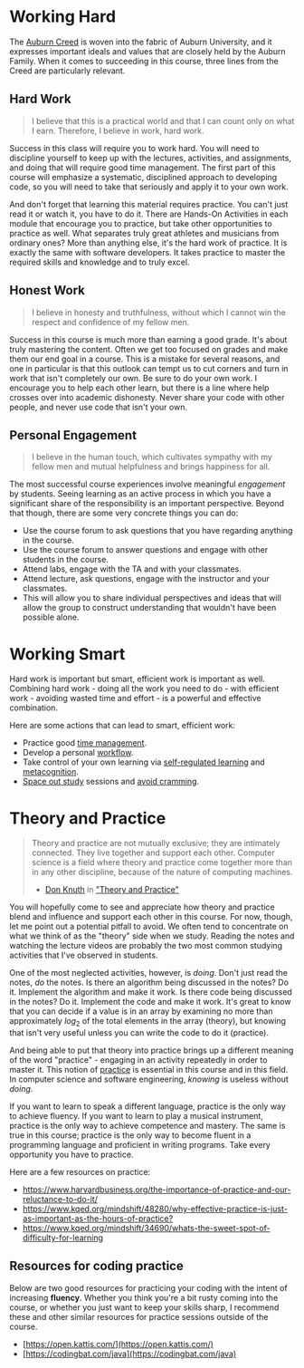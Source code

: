 # Working Hard

The [Auburn Creed](http://www.auburn.edu/main/welcome/creed.php) is woven into
the fabric of Auburn University, and it expresses important ideals and values
that are closely held by the Auburn Family. When it comes to succeeding in this
course, three lines from the Creed are particularly relevant.

## Hard Work

> I believe that this is a practical world and that I can count only on what I
earn. Therefore, I believe in work, hard work. 

Success in this class will require you to work hard. You will need to discipline
yourself to keep up with the lectures, activities, and assignments, and doing
that will require good time management. The first part of this course will
emphasize a systematic, disciplined approach to developing code, so you will
need to take that seriously and apply it to your own work.

And don't forget that learning this material requires practice. You can't just
read it or watch it, you have to do it. There are Hands-On Activities in each
module that encourage you to practice, but take other opportunities to practice
as well. What separates truly great athletes and musicians from ordinary ones?
More than anything else, it's the hard work of practice. It is exactly the same
with software developers. It takes practice to master the required skills and
knowledge and to truly excel.

## Honest Work

> I believe in honesty and truthfulness, without which I cannot win the
respect and confidence of my fellow men. 

Success in this course is much more than earning a good grade. It's about truly
mastering the content. Often we get too focused on grades and make them our end
goal in a course. This is a mistake for several reasons, and one in particular
is that this outlook can tempt us to cut corners and turn in work that isn't
completely our own. Be sure to do your own work. I encourage you to help each
other learn, but there is a line where help crosses over into academic
dishonesty. Never share your code with other people, and never use code that
isn't your own.

## Personal Engagement

> I believe in the human touch, which cultivates sympathy with my fellow men
and mutual helpfulness and brings happiness for all. 

The most successful course experiences involve meaningful *engagement* by
students. Seeing learning as an active process in which you have a significant
share of the responsibility is an important perspective. Beyond that though,
there are some very concrete things you can do:

- Use the course forum to ask questions that you have regarding anything in the
  course.
- Use the course forum to answer questions and engage with other students in the
  course.
- Attend labs, engage with the TA and with your classmates.
- Attend lecture, ask questions, engage with the instructor and your classmates.
- This will allow you to share individual perspectives and ideas that will allow
  the group to construct understanding that wouldn't have been possible alone.


# Working Smart

Hard work is important but smart, efficient work is important as well.
Combining hard work - doing all the work you need to do - with efficient work -
avoiding wasted time and effort - is a powerful and effective combination.

Here are some actions that can lead to smart, efficient work:

- Practice good [time
  management](https://en.wikipedia.org/wiki/Time_management).
- Develop a personal [workflow](https://en.wikipedia.org/wiki/Workflow).
- Take control of your own learning via [self-regulated
  learning](https://en.wikipedia.org/wiki/Self-regulated_learning) and
  [metacognition](https://en.wikipedia.org/wiki/Metacognition).
- [Space out study](https://en.wikipedia.org/wiki/Spacing_effect) sessions and
  [avoid
  cramming](https://www.bbc.com/future/article/20140917-the-worst-way-to-learn).


# Theory and Practice

> Theory and practice are not mutually exclusive; they are intimately connected.
> They live together and support each other. Computer science is a field where
> theory and practice come together more than in any other discipline, because
> of the nature of computing machines.
>
> - [Don Knuth](https://en.wikipedia.org/wiki/Donald_Knuth) in ["Theory and
>   Practice"](https://doi.org/10.1016/0304-3975(91)90295-D) 

You will hopefully come to see and appreciate how theory and practice blend and
influence and support each other in this course. For now, though, let me point
out a potential pitfall to avoid. We often tend to concentrate on what we think
of as the "theory" side when we study. Reading the notes and watching the
lecture videos are probably the two most common studying activities that I've
observed in students. 

One of the most neglected activities, however, is *doing*. Don't just read the
notes, *do* the notes. Is there an algorithm being discussed in the notes? Do
it. Implement the algorithm and make it work. Is there code being discussed in
the notes? Do it. Implement the code and make it work. It's great to know that
you can decide if a value is in an array by examining no more than approximately
*log*<sub>2</sub> of the total elements in the array (theory), but knowing that
isn't very useful unless you can write the code to do it (practice).

And being able to put that theory into practice brings up a different meaning of
the word "practice" - engaging in an activity repeatedly in order to master it.
This notion of
[practice](https://en.wikipedia.org/wiki/Practice_(learning_method))  is
essential in this course and in this field. In computer science and software
engineering,  *knowing* is useless without *doing*. 

If you want to learn to speak a different language, practice is the only way to
achieve fluency. If you want to learn to play a musical instrument, practice is
the only way to achieve competence and mastery. The same is true in this course;
practice is the only way to become fluent in a programming language and
proficient in writing programs. Take every opportunity you have to practice.

Here are a few resources on practice:

- <https://www.harvardbusiness.org/the-importance-of-practice-and-our-reluctance-to-do-it/>
- <https://www.kqed.org/mindshift/48280/why-effective-practice-is-just-as-important-as-the-hours-of-practice?>
- <https://www.kqed.org/mindshift/34690/whats-the-sweet-spot-of-difficulty-for-learning>
  <!-- - https://www.apa.org/education/k12/practice-acquisition -->

## Resources for coding practice

Below are two good resources for practicing your coding with the intent of
increasing **fluency**. Whether you think you're a bit rusty coming into the
course, or whether you just want to keep your skills sharp, I recommend these
and other similar resources for practice sessions outside of the course.

- [https://open.kattis.com/](https://open.kattis.com/)
- [https://codingbat.com/java](https://codingbat.com/java)

